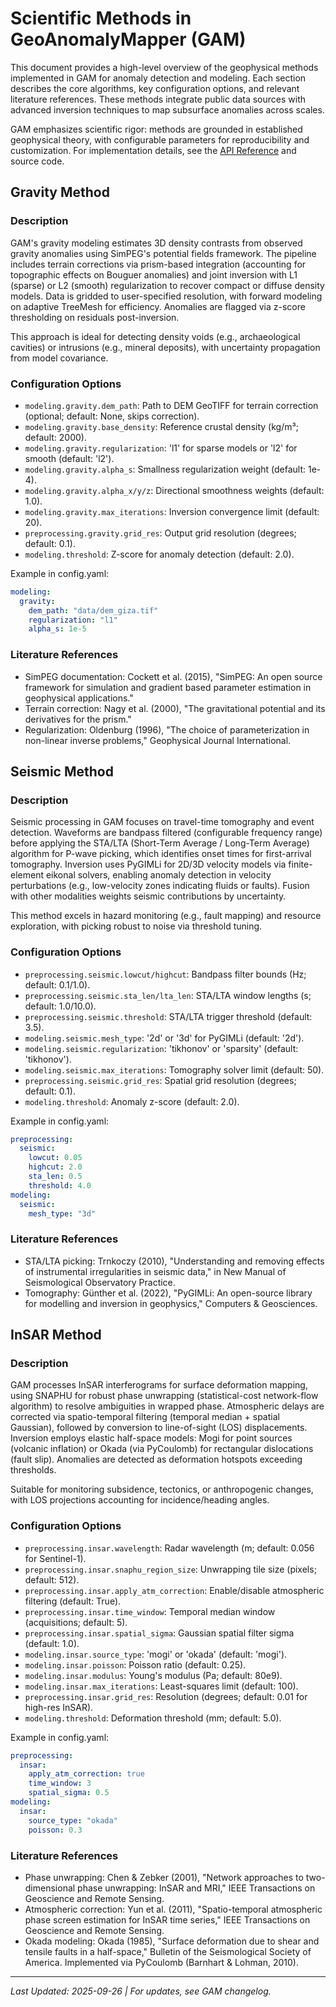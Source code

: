 # Scientific Methods in GeoAnomalyMapper (GAM)

This document provides a high-level overview of the geophysical methods implemented in GAM for anomaly detection and modeling. Each section describes the core algorithms, key configuration options, and relevant literature references. These methods integrate public data sources with advanced inversion techniques to map subsurface anomalies across scales.

GAM emphasizes scientific rigor: methods are grounded in established geophysical theory, with configurable parameters for reproducibility and customization. For implementation details, see the [API Reference](../developer/api_reference.md) and source code.

## Gravity Method

### Description
GAM's gravity modeling estimates 3D density contrasts from observed gravity anomalies using SimPEG's potential fields framework. The pipeline includes terrain corrections via prism-based integration (accounting for topographic effects on Bouguer anomalies) and joint inversion with L1 (sparse) or L2 (smooth) regularization to recover compact or diffuse density models. Data is gridded to user-specified resolution, with forward modeling on adaptive TreeMesh for efficiency. Anomalies are flagged via z-score thresholding on residuals post-inversion.

This approach is ideal for detecting density voids (e.g., archaeological cavities) or intrusions (e.g., mineral deposits), with uncertainty propagation from model covariance.

### Configuration Options
- `modeling.gravity.dem_path`: Path to DEM GeoTIFF for terrain correction (optional; default: None, skips correction).
- `modeling.gravity.base_density`: Reference crustal density (kg/m³; default: 2000).
- `modeling.gravity.regularization`: 'l1' for sparse models or 'l2' for smooth (default: 'l2').
- `modeling.gravity.alpha_s`: Smallness regularization weight (default: 1e-4).
- `modeling.gravity.alpha_x/y/z`: Directional smoothness weights (default: 1.0).
- `modeling.gravity.max_iterations`: Inversion convergence limit (default: 20).
- `preprocessing.gravity.grid_res`: Output grid resolution (degrees; default: 0.1).
- `modeling.threshold`: Z-score for anomaly detection (default: 2.0).

Example in config.yaml:
```yaml
modeling:
  gravity:
    dem_path: "data/dem_giza.tif"
    regularization: "l1"
    alpha_s: 1e-5
```

### Literature References
- SimPEG documentation: Cockett et al. (2015), "SimPEG: An open source framework for simulation and gradient based parameter estimation in geophysical applications."
- Terrain correction: Nagy et al. (2000), "The gravitational potential and its derivatives for the prism."
- Regularization: Oldenburg (1996), "The choice of parameterization in non-linear inverse problems," Geophysical Journal International.

## Seismic Method

### Description
Seismic processing in GAM focuses on travel-time tomography and event detection. Waveforms are bandpass filtered (configurable frequency range) before applying the STA/LTA (Short-Term Average / Long-Term Average) algorithm for P-wave picking, which identifies onset times for first-arrival tomography. Inversion uses PyGIMLi for 2D/3D velocity models via finite-element eikonal solvers, enabling anomaly detection in velocity perturbations (e.g., low-velocity zones indicating fluids or faults). Fusion with other modalities weights seismic contributions by uncertainty.

This method excels in hazard monitoring (e.g., fault mapping) and resource exploration, with picking robust to noise via threshold tuning.

### Configuration Options
- `preprocessing.seismic.lowcut/highcut`: Bandpass filter bounds (Hz; default: 0.1/1.0).
- `preprocessing.seismic.sta_len/lta_len`: STA/LTA window lengths (s; default: 1.0/10.0).
- `preprocessing.seismic.threshold`: STA/LTA trigger threshold (default: 3.5).
- `modeling.seismic.mesh_type`: '2d' or '3d' for PyGIMLi (default: '2d').
- `modeling.seismic.regularization`: 'tikhonov' or 'sparsity' (default: 'tikhonov').
- `modeling.seismic.max_iterations`: Tomography solver limit (default: 50).
- `preprocessing.seismic.grid_res`: Spatial grid resolution (degrees; default: 0.1).
- `modeling.threshold`: Anomaly z-score (default: 2.0).

Example in config.yaml:
```yaml
preprocessing:
  seismic:
    lowcut: 0.05
    highcut: 2.0
    sta_len: 0.5
    threshold: 4.0
modeling:
  seismic:
    mesh_type: "3d"
```

### Literature References
- STA/LTA picking: Trnkoczy (2010), "Understanding and removing effects of instrumental irregularities in seismic data," in New Manual of Seismological Observatory Practice.
- Tomography: Günther et al. (2022), "PyGIMLi: An open-source library for modelling and inversion in geophysics," Computers & Geosciences.

## InSAR Method

### Description
GAM processes InSAR interferograms for surface deformation mapping, using SNAPHU for robust phase unwrapping (statistical-cost network-flow algorithm) to resolve ambiguities in wrapped phase. Atmospheric delays are corrected via spatio-temporal filtering (temporal median + spatial Gaussian), followed by conversion to line-of-sight (LOS) displacements. Inversion employs elastic half-space models: Mogi for point sources (volcanic inflation) or Okada (via PyCoulomb) for rectangular dislocations (fault slip). Anomalies are detected as deformation hotspots exceeding thresholds.

Suitable for monitoring subsidence, tectonics, or anthropogenic changes, with LOS projections accounting for incidence/heading angles.

### Configuration Options
- `preprocessing.insar.wavelength`: Radar wavelength (m; default: 0.056 for Sentinel-1).
- `preprocessing.insar.snaphu_region_size`: Unwrapping tile size (pixels; default: 512).
- `preprocessing.insar.apply_atm_correction`: Enable/disable atmospheric filtering (default: True).
- `preprocessing.insar.time_window`: Temporal median window (acquisitions; default: 5).
- `preprocessing.insar.spatial_sigma`: Gaussian spatial filter sigma (default: 1.0).
- `modeling.insar.source_type`: 'mogi' or 'okada' (default: 'mogi').
- `modeling.insar.poisson`: Poisson ratio (default: 0.25).
- `modeling.insar.modulus`: Young's modulus (Pa; default: 80e9).
- `modeling.insar.max_iterations`: Least-squares limit (default: 100).
- `preprocessing.insar.grid_res`: Resolution (degrees; default: 0.01 for high-res InSAR).
- `modeling.threshold`: Deformation threshold (mm; default: 5.0).

Example in config.yaml:
```yaml
preprocessing:
  insar:
    apply_atm_correction: true
    time_window: 3
    spatial_sigma: 0.5
modeling:
  insar:
    source_type: "okada"
    poisson: 0.3
```

### Literature References
- Phase unwrapping: Chen & Zebker (2001), "Network approaches to two-dimensional phase unwrapping: InSAR and MRI," IEEE Transactions on Geoscience and Remote Sensing.
- Atmospheric correction: Yun et al. (2011), "Spatio-temporal atmospheric phase screen estimation for InSAR time series," IEEE Transactions on Geoscience and Remote Sensing.
- Okada modeling: Okada (1985), "Surface deformation due to shear and tensile faults in a half-space," Bulletin of the Seismological Society of America. Implemented via PyCoulomb (Barnhart & Lohman, 2010).

---

*Last Updated: 2025-09-26 | For updates, see GAM changelog.*